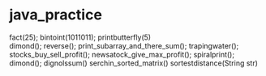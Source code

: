 # java_practice
fact(25);
bintoint(1011011);
printbutterfly(5)  
dimond();
reverse();
print_subarray_and_there_sum();
trapingwater();
stocks_buy_sell_profit();
newsatock_give_max_profit();
spiralprint();
dimond();
dignolssum()
serchin_sorted_matrix()
sortestdistance(String str)
